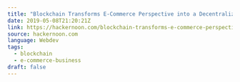 ```yaml
---
title: "Blockchain Transforms E-Commerce Perspective into a Decentralized Marketplace"
date: 2019-05-08T21:20:21Z
link: https://hackernoon.com/blockchain-transforms-e-commerce-perspective-into-a-decentralized-marketplace-16df13ef44f0?source=rss----3a8144eabfe3---4&utm_medium=RSS&utm_source=news.12bit.vn
source: hackernoon.com
language: Webdev
tags:
  - blockchain
  - e-commerce-business
draft: false
---
```

